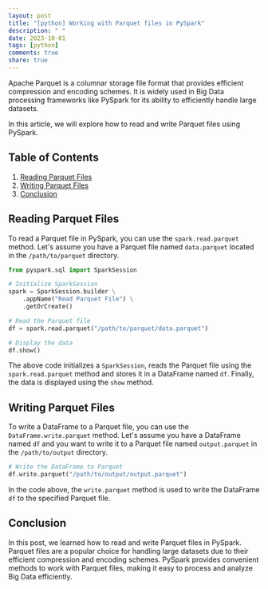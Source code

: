 ```yaml
---
layout: post
title: "[python] Working with Parquet files in PySpark"
description: " "
date: 2023-10-01
tags: [python]
comments: true
share: true
---
```


Apache Parquet is a columnar storage file format that provides efficient compression and encoding schemes. It is widely used in Big Data processing frameworks like PySpark for its ability to efficiently handle large datasets.

In this article, we will explore how to read and write Parquet files using PySpark.

## Table of Contents
1. [Reading Parquet Files](#reading-parquet-files)
2. [Writing Parquet Files](#writing-parquet-files)
3. [Conclusion](#conclusion)

<a name="reading-parquet-files"></a>
## Reading Parquet Files

To read a Parquet file in PySpark, you can use the `spark.read.parquet` method. Let's assume you have a Parquet file named `data.parquet` located in the `/path/to/parquet` directory.

```python
from pyspark.sql import SparkSession

# Initialize SparkSession
spark = SparkSession.builder \
    .appName("Read Parquet File") \
    .getOrCreate()

# Read the Parquet file
df = spark.read.parquet("/path/to/parquet/data.parquet")

# Display the data
df.show()
```

The above code initializes a `SparkSession`, reads the Parquet file using the `spark.read.parquet` method and stores it in a DataFrame named `df`. Finally, the data is displayed using the `show` method.

<a name="writing-parquet-files"></a>
## Writing Parquet Files

To write a DataFrame to a Parquet file, you can use the `DataFrame.write.parquet` method. Let's assume you have a DataFrame named `df` and you want to write it to a Parquet file named `output.parquet` in the `/path/to/output` directory.

```python
# Write the DataFrame to Parquet
df.write.parquet("/path/to/output/output.parquet")
```

In the code above, the `write.parquet` method is used to write the DataFrame `df` to the specified Parquet file.

<a name="conclusion"></a>
## Conclusion

In this post, we learned how to read and write Parquet files in PySpark. Parquet files are a popular choice for handling large datasets due to their efficient compression and encoding schemes. PySpark provides convenient methods to work with Parquet files, making it easy to process and analyze Big Data efficiently.